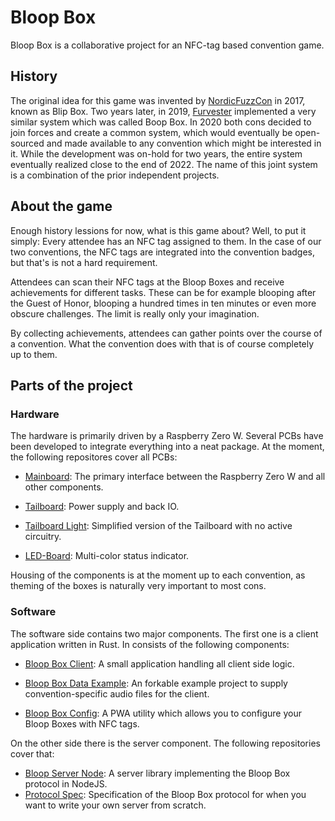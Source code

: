 # Bloop Box

Bloop Box is a collaborative project for an NFC-tag based convention game.

## History

The original idea for this game was invented by [NordicFuzzCon](https://nordicfuzzcon.org/) in 2017, known as Blip Box. Two years later, in 2019, [Furvester](https://furvester.org) implemented a very similar system which was called Boop Box. In 2020 both cons decided to join forces and create a common system, which would eventually be open-sourced and made available to any convention which might be interested in it. While the development was on-hold for two years, the entire system eventually realized close to the end of 2022. The name of this joint system is a combination of the prior independent projects.

## About the game

Enough history lessions for now, what is this game about? Well, to put it simply: Every attendee has an NFC tag assigned to them. In the case of our two conventions, the NFC tags are integrated into the convention badges, but that's is not a hard requirement.

Attendees can scan their NFC tags at the Bloop Boxes and receive achievements for different tasks. These can be for example blooping after the Guest of Honor, blooping a hundred times in ten minutes or even more obscure challenges. The limit is really only your imagination.

By collecting achievements, attendees can gather points over the course of a convention. What the convention does with that is of course completely up to them.

## Parts of the project

### Hardware

The hardware is primarily driven by a Raspberry Zero W. Several PCBs have been developed to integrate everything into a neat package. At the moment, the following repositores cover all PCBs:

- [Mainboard](https://github.com/bloop-box/bloop-box-mainboard):
  The primary interface between the Raspberry Zero W and all other components.

- [Tailboard](https://github.com/bloop-box/bloop-box-tailboard):
  Power supply and back IO.
  
- [Tailboard Light](https://github.com/bloop-box/bloop-box-tailboard-light):
  Simplified version of the Tailboard with no active circuitry.

- [LED-Board](https://github.com/bloop-box/bloop-box-led-board):
  Multi-color status indicator.

Housing of the components is at the moment up to each convention, as theming of the boxes is naturally very important to most cons.

### Software

The software side contains two major components. The first one is a client application written in Rust. In consists of the following components:

- [Bloop Box Client](https://github.com/bloop-box/bloop-box-client):
  A small application handling all client side logic.

- [Bloop Box Data Example](https://github.com/bloop-box/bloop-box-data-example):
  An forkable example project to supply convention-specific audio files for the client.

- [Bloop Box Config](https://github.com/bloop-box/bloop-box-config):
  A PWA utility which allows you to configure your Bloop Boxes with NFC tags.

On the other side there is the server component. The following repositories cover that:

- [Bloop Server Node](https://github.com/bloop-box/bloop-box-client):
  A server library implementing the Bloop Box protocol in NodeJS.
- [Protocol Spec](https://github.com/bloop-box/protocol-spec):
  Specification of the Bloop Box protocol for when you want to write your own server from scratch.

